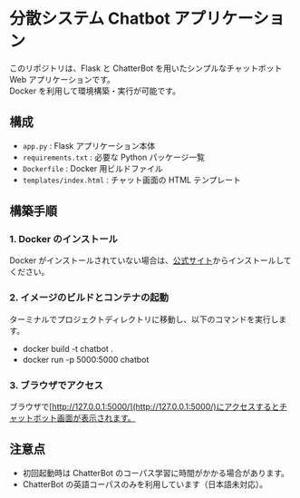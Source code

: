 # 分散システム Chatbot アプリケーション

このリポジトリは、Flask と ChatterBot を用いたシンプルなチャットボット Web アプリケーションです。  
Docker を利用して環境構築・実行が可能です。

## 構成

- `app.py` : Flask アプリケーション本体
- `requirements.txt` : 必要な Python パッケージ一覧
- `Dockerfile` : Docker 用ビルドファイル
- `templates/index.html` : チャット画面の HTML テンプレート

## 構築手順

### 1. Docker のインストール
Docker がインストールされていない場合は、[公式サイト](https://www.docker.com/)からインストールしてください。

### 2. イメージのビルドとコンテナの起動
ターミナルでプロジェクトディレクトリに移動し、以下のコマンドを実行します。

- docker build -t chatbot .
- docker run -p 5000:5000 chatbot
　
### 3. ブラウザでアクセス

ブラウザで[http://127.0.0.1:5000/](http://127.0.0.1:5000/)にアクセスするとチャットボット画面が表示されます。

## 注意点

- 初回起動時は ChatterBot のコーパス学習に時間がかかる場合があります。
- ChatterBot の英語コーパスのみを利用しています（日本語未対応）。

